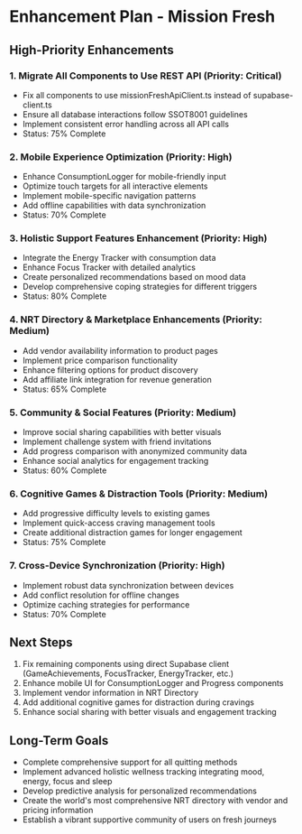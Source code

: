 # Enhancement Plan - Mission Fresh

## High-Priority Enhancements

### 1. Migrate All Components to Use REST API (Priority: Critical)
- Fix all components to use missionFreshApiClient.ts instead of supabase-client.ts
- Ensure all database interactions follow SSOT8001 guidelines
- Implement consistent error handling across all API calls
- Status: 75% Complete

### 2. Mobile Experience Optimization (Priority: High)
- Enhance ConsumptionLogger for mobile-friendly input
- Optimize touch targets for all interactive elements
- Implement mobile-specific navigation patterns
- Add offline capabilities with data synchronization
- Status: 70% Complete

### 3. Holistic Support Features Enhancement (Priority: High)
- Integrate the Energy Tracker with consumption data
- Enhance Focus Tracker with detailed analytics
- Create personalized recommendations based on mood data
- Develop comprehensive coping strategies for different triggers
- Status: 80% Complete

### 4. NRT Directory & Marketplace Enhancements (Priority: Medium)
- Add vendor availability information to product pages
- Implement price comparison functionality
- Enhance filtering options for product discovery
- Add affiliate link integration for revenue generation
- Status: 65% Complete

### 5. Community & Social Features (Priority: Medium)
- Improve social sharing capabilities with better visuals
- Implement challenge system with friend invitations
- Add progress comparison with anonymized community data
- Enhance social analytics for engagement tracking
- Status: 60% Complete

### 6. Cognitive Games & Distraction Tools (Priority: Medium)
- Add progressive difficulty levels to existing games
- Implement quick-access craving management tools
- Create additional distraction games for longer engagement
- Status: 75% Complete

### 7. Cross-Device Synchronization (Priority: High)
- Implement robust data synchronization between devices
- Add conflict resolution for offline changes
- Optimize caching strategies for performance
- Status: 70% Complete

## Next Steps

1. Fix remaining components using direct Supabase client (GameAchievements, FocusTracker, EnergyTracker, etc.)
2. Enhance mobile UI for ConsumptionLogger and Progress components
3. Implement vendor information in NRT Directory
4. Add additional cognitive games for distraction during cravings
5. Enhance social sharing with better visuals and engagement tracking

## Long-Term Goals

- Complete comprehensive support for all quitting methods
- Implement advanced holistic wellness tracking integrating mood, energy, focus and sleep
- Develop predictive analysis for personalized recommendations
- Create the world's most comprehensive NRT directory with vendor and pricing information
- Establish a vibrant supportive community of users on fresh journeys
